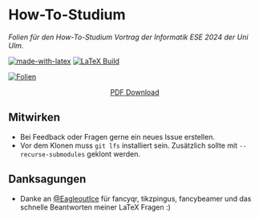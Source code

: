 # How-To-Studium
_Folien für den How-To-Studium Vortrag der Informatik ESE 2024 der Uni Ulm._

[![made-with-latex](https://img.shields.io/badge/Made%20with-LaTeX-1f425f.svg)](https://www.latex-project.org/) [![LaTeX Build](https://github.com/FIN-Uni-Ulm/how-to-studium/actions/workflows/compile.yaml/badge.svg)](https://github.com/FIN-Uni-Ulm/how-to-studium/actions/workflows/compile.yaml) 

[![Folien](https://github.com/FIN-Uni-Ulm/how-to-studium/raw/refs/heads/build/out/slides_main_preview.png?download=)](https://github.com/FIN-Uni-Ulm/how-to-studium/raw/refs/heads/build/out/slides_main.pdf?download=)
<div align="center">

[PDF Download](https://github.com/FIN-Uni-Ulm/how-to-studium/raw/refs/heads/build/out/slides_main.pdf?download=)

</div>

## Mitwirken
- Bei Feedback oder Fragen gerne ein neues Issue erstellen. 
- Vor dem Klonen muss ``git lfs`` installiert sein. Zusätzlich sollte mit ``--recurse-submodules`` geklont werden. 

## Danksagungen
- Danke an [@EagleoutIce](https://github.com/EagleoutIce) für fancyqr, tikzpingus, fancybeamer und das schnelle Beantworten meiner LaTeX Fragen :) 